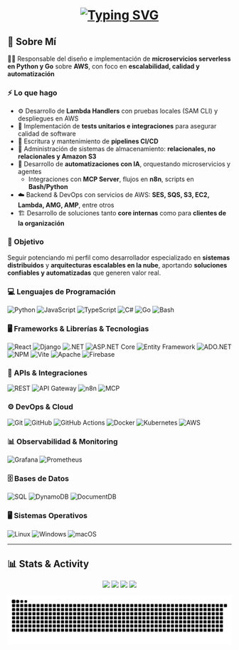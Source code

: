 <h1 align="center">
  <a href="https://git.io/typing-svg">
    <img src="https://readme-typing-svg.demolab.com?size=36&pause=800&color=00D1B2&center=true&vCenter=true&width=780&lines=DevOps+%26+Backend+Dev" alt="Typing SVG" />
  </a>
</h1>

## 🚀 Sobre Mí
👨‍💻 Responsable del diseño e implementación de **microservicios serverless en Python y Go** sobre **AWS**, con foco en **escalabilidad, calidad y automatización**

### ⚡ Lo que hago
- ⚙️ Desarrollo de **Lambda Handlers** con pruebas locales (SAM CLI) y despliegues en AWS  
- 🧪 Implementación de **tests unitarios e integraciones** para asegurar calidad de software  
- 🔄 Escritura y mantenimiento de **pipelines CI/CD**  
- 💾 Administración de sistemas de almacenamiento: **relacionales, no relacionales y Amazon S3**  
- 🤖 Desarrollo de **automatizaciones con IA**, orquestando microservicios y agentes  
  - Integraciones con **MCP Server**, flujos en **n8n**, scripts en **Bash/Python**  
- ☁️ Backend & DevOps con servicios de AWS: **SES, SQS, S3, EC2, Lambda, AMG, AMP**, entre otros  
- 🏗️ Desarrollo de soluciones tanto **core internas** como para **clientes de la organización**  

### 🎯 Objetivo
Seguir potenciando mi perfil como desarrollador especializado en **sistemas distribuidos** y **arquitecturas escalables en la nube**, aportando **soluciones confiables y automatizadas** que generen valor real.  

### 💻 Lenguajes de Programación
![Python](https://img.shields.io/badge/Python-3776AB?style=for-the-badge&logo=python&logoColor=fff)
![JavaScript](https://img.shields.io/badge/JavaScript-FFD700?style=for-the-badge&logo=javascript&logoColor=000)
![TypeScript](https://img.shields.io/badge/TypeScript-3178C6?style=for-the-badge&logo=typescript&logoColor=fff)
![C#](https://img.shields.io/badge/C%23-68217A?style=for-the-badge&logo=csharp&logoColor=fff)
![Go](https://img.shields.io/badge/Go-00ADD8?style=for-the-badge&logo=go&logoColor=fff)
![Bash](https://img.shields.io/badge/Bash-4EAA25?style=for-the-badge&logo=gnubash&logoColor=fff)
### 🖥️ Frameworks & Librerías & Tecnologias
![React](https://img.shields.io/badge/React-61DAFB?style=for-the-badge&logo=react&logoColor=000)
![Django](https://img.shields.io/badge/django-%23092E20.svg?style=for-the-badge&logo=django&logoColor=white)
![.NET](https://img.shields.io/badge/.NET-512BD4?style=for-the-badge&logo=dotnet&logoColor=fff)
![ASP.NET Core](https://img.shields.io/badge/ASP.NET%20Core-512BD4?style=for-the-badge&logo=dotnet&logoColor=fff)
![Entity Framework](https://img.shields.io/badge/Entity%20Framework-68217A?style=for-the-badge&logo=dotnet&logoColor=fff)
![ADO.NET](https://img.shields.io/badge/ADO.NET-1384C8?style=for-the-badge&logo=windows&logoColor=fff)
![NPM](https://img.shields.io/badge/NPM-%23CB3837.svg?style=for-the-badge&logo=npm&logoColor=white)
![Vite](https://img.shields.io/badge/vite-%23646CFF.svg?style=for-the-badge&logo=vite&logoColor=white)
![Apache](https://img.shields.io/badge/apache-%23D42029.svg?style=for-the-badge&logo=apache&logoColor=white)
![Firebase](https://img.shields.io/badge/firebase-a08021?style=for-the-badge&logo=firebase&logoColor=ffcd34)
### 🔗 APIs & Integraciones
![REST](https://img.shields.io/badge/REST%20API-009688?style=for-the-badge&logo=swagger&logoColor=fff)
![API Gateway](https://img.shields.io/badge/API%20Gateway-FF4F00?style=for-the-badge&logo=amazonapiGateway&logoColor=fff)
![n8n](https://img.shields.io/badge/n8n-EA4C89?style=for-the-badge&logo=n8n&logoColor=fff)
![MCP](https://img.shields.io/badge/MCP-2E86C1?style=for-the-badge&logo=apache&logoColor=fff)
### ⚙️ DevOps & Cloud
![Git](https://img.shields.io/badge/Git-F1502F?style=for-the-badge&logo=git&logoColor=fff)
![GitHub](https://img.shields.io/badge/GitHub-000?style=for-the-badge&logo=github&logoColor=fff)
![GitHub Actions](https://img.shields.io/badge/GitHub%20Actions-2088FF?style=for-the-badge&logo=githubactions&logoColor=fff)
![Docker](https://img.shields.io/badge/Docker-2496ED?style=for-the-badge&logo=docker&logoColor=fff)
![Kubernetes](https://img.shields.io/badge/Kubernetes-326CE5?style=for-the-badge&logo=kubernetes&logoColor=fff)
![AWS](https://img.shields.io/badge/AWS-FF9900?style=for-the-badge&logo=amazonwebservices&logoColor=fff)
### 📊 Observabilidad & Monitoring
![Grafana](https://img.shields.io/badge/Grafana-F46800?style=for-the-badge&logo=grafana&logoColor=fff)
![Prometheus](https://img.shields.io/badge/Prometheus-E6522C?style=for-the-badge&logo=prometheus&logoColor=fff)
### 🗄️ Bases de Datos
![SQL](https://img.shields.io/badge/SQL-336791?style=for-the-badge&logo=postgresql&logoColor=fff)
![DynamoDB](https://img.shields.io/badge/DynamoDB-4053D6?style=for-the-badge&logo=amazondynamodb&logoColor=fff)
![DocumentDB](https://img.shields.io/badge/DocumentDB-0078D4?style=for-the-badge&logo=azurecosmosdb&logoColor=fff)
### 🖥️ Sistemas Operativos
![Linux](https://img.shields.io/badge/Linux-FCC624?style=for-the-badge&logo=linux&logoColor=000)
![Windows](https://img.shields.io/badge/Windows-0078D6?style=for-the-badge&logo=windows&logoColor=fff)
![macOS](https://img.shields.io/badge/macOS-000?style=for-the-badge&logo=apple&logoColor=fff)


---

## 📊 **Stats & Activity**

<div align="center">
  <img height="180em" src="https://github-readme-stats.vercel.app/api?username=ezzz37&show_icons=true&theme=radical&hide=commits&hide_border=true&bg_color=0d1117&title_color=00ff41&icon_color=ff6600&text_color=ffffff&ring_color=00ff41&cache_seconds=86400" />
  <img height="180em" src="https://github-readme-stats.vercel.app/api/top-langs/?username=ezzz37&layout=compact&langs_count=16&theme=radical&hide_border=true&bg_color=0d1117&title_color=00ff41&text_color=ffffff&cache_seconds=86400" />
  <img src="https://github-readme-streak-stats.herokuapp.com/?user=ezzz37&theme=radical&hide_border=true&background=0d1117&stroke=00ff41&ring=00ff41&fire=ff6600&currStreakLabel=00ff41&dates=ffffff" />
  <img src="https://github-readme-activity-graph.vercel.app/graph?username=ezzz37&bg_color=0d1117&color=00ff41&line=ff6600&point=ffffff&area=true&hide_border=true&custom_title=Neural%20Activity%20Matrix" />
</div>


![Contribuciones animadas](./github-user-contribution.svg)

